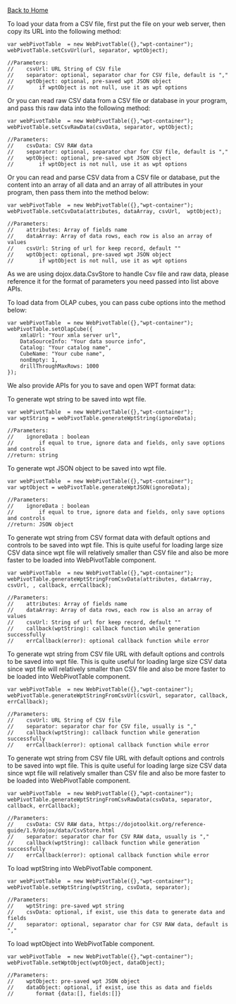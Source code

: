 [Back to Home](./index.html)


To load your data from a CSV file, first put the file on your web server, then copy its URL into the following method:

    var webPivotTable  = new WebPivotTable({},"wpt-container");
    webPivotTable.setCsvUrl(url, separator, wptObject);

    //Parameters:
    //    csvUrl: URL String of CSV file
    //    separator: optional, separator char for CSV file, default is ","
    //    wptObject: optional, pre-saved wpt JSON object
    //        if wptObject is not null, use it as wpt options
    
Or you can read raw CSV data from a CSV file or database in your program, and pass this raw data into the following method:

    var webPivotTable  = new WebPivotTable({},"wpt-container");
    webPivotTable.setCsvRawData(csvData, separator, wptObject);

    //Parameters:
    //    csvData: CSV RAW data
    //    separator: optional, separator char for CSV file, default is ","
    //    wptObject: optional, pre-saved wpt JSON object
    //        if wptObject is not null, use it as wpt options
    
Or you can read and parse CSV data from a CSV file or database, put the content into an array of all data and an array of all attributes in your program, then pass them into the method below:

    var webPivotTable  = new WebPivotTable({},"wpt-container");
    webPivotTable.setCsvData(attributes, dataArray, csvUrl,  wptObject);

    //Parameters:
    //    attributes: Array of fields name
    //    dataArray: Array of data rows, each row is also an array of values
    //    csvUrl: String of url for keep record, default ""
    //    wptObject: optional, pre-saved wpt JSON object
    //        if wptObject is not null, use it as wpt options
    
As we are using dojox.data.CsvStore to handle Csv file and raw data, please reference it for the format of parameters you need passed into list above APIs.

To load data from OLAP cubes, you can pass cube options into the method below:

    var webPivotTable  = new WebPivotTable({},"wpt-container");
    webPivotTable.setOlapCube({
        xmlaUrl: "Your xmla server url",
        DataSourceInfo: "Your data source info",
        Catalog: "Your catalog name",
        CubeName: "Your cube name",
        nonEmpty: 1,
        drillThroughMaxRows: 1000
    });
    
We also provide APIs for you to save and open WPT format data:

To generate wpt string to be saved into wpt file.

    var webPivotTable  = new WebPivotTable({},"wpt-container");
    var wptString = webPivotTable.generateWptString(ignoreData);

    //Parameters:
    //    ignoreData : boolean
    //        if equal to true, ignore data and fields, only save options and controls
    //return: string
    
To generate wpt JSON object to be saved into wpt file.

    var webPivotTable  = new WebPivotTable({},"wpt-container");
    var wptObject = webPivotTable.generateWptJSON(ignoreData);

    //Parameters:
    //    ignoreData : boolean
    //        if equal to true, ignore data and fields, only save options and controls
    //return: JSON object
    
To generate wpt string from CSV format data with default options and controls to be saved into wpt file. This is quite useful for loading large size CSV data since wpt file will relatively smaller than CSV file and also be more faster to be loaded into WebPivotTable component.

    var webPivotTable  = new WebPivotTable({},"wpt-container");
    webPivotTable.generateWptStringFromCsvData(attributes, dataArray, csvUrl, , callback, errCallback);

    //Parameters:
    //    attributes: Array of fields name
    //    dataArray: Array of data rows, each row is also an array of values
    //    csvUrl: String of url for keep record, default ""
    //    callback(wptString): callback function while generation successfully
    //    errCallback(error): optional callback function while error
    
To generate wpt string from CSV file URL with default options and controls to be saved into wpt file. This is quite useful for loading large size CSV data since wpt file will relatively smaller than CSV file and also be more faster to be loaded into WebPivotTable component.

    var webPivotTable  = new WebPivotTable({},"wpt-container");
    webPivotTable.generateWptStringFromCsvUrl(csvUrl, separator, callback, errCallback);

    //Parameters:
    //    csvUrl: URL String of CSV file
    //    separator: separator char for CSV file, usually is ","
    //    callback(wptString): callback function while generation successfully
    //    errCallback(error): optional callback function while error
    
To generate wpt string from CSV file URL with default options and controls to be saved into wpt file. This is quite useful for loading large size CSV data since wpt file will relatively smaller than CSV file and also be more faster to be loaded into WebPivotTable component.

    var webPivotTable  = new WebPivotTable({},"wpt-container");
    webPivotTable.generateWptStringFromCsvRawData(csvData, separator, callback, errCallback);

    //Parameters:
    //    csvData: CSV RAW data, https://dojotoolkit.org/reference-guide/1.9/dojox/data/CsvStore.html
    //    separator: separator char for CSV RAW data, usually is ","
    //    callback(wptString): callback function while generation successfully
    //    errCallback(error): optional callback function while error
    
To load wptString into WebPivotTable component.

    var webPivotTable  = new WebPivotTable({},"wpt-container");
    webPivotTable.setWptString(wptString, csvData, separator);

    //Parameters:
    //    wptString: pre-saved wpt string
    //    csvData: optional, if exist, use this data to generate data and fields
    //    separator: optional, separator char for CSV RAW data, default is ","
    
To load wptObject into WebPivotTable component.

    var webPivotTable  = new WebPivotTable({},"wpt-container");
    webPivotTable.setWptObject(wptObject, dataObject);

    //Parameters:
    //    wptObject: pre-saved wpt JSON object
    //    dataObject: optional, if exist, use this as data and fields
    //       format {data:[], fields:[]}    
    
    
    
